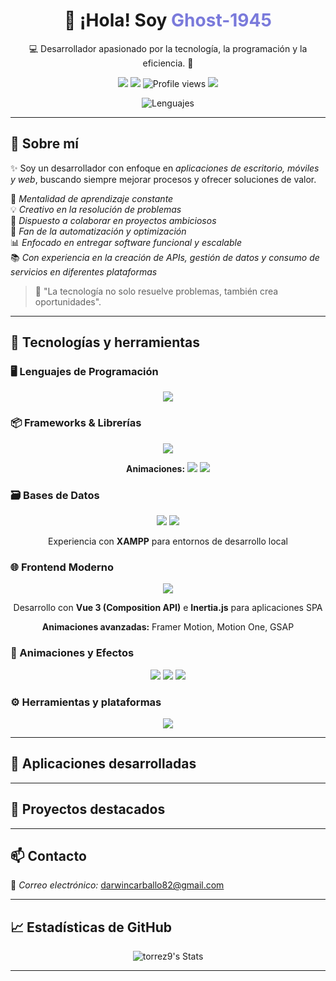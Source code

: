 <h1 align="center">👋 ¡Hola! Soy <span style="color:#7A7ADB;">Ghost-1945</span></h1>
<p align="center">💻 Desarrollador apasionado por la tecnología, la programación y la eficiencia. 🚀</p>

<p align="center">
  <a href="mailto:darwincarballo82@gmail.com"><img src="https://img.shields.io/badge/email-darwincarballo82@gmail.com-blue?style=flat-square&logo=gmail" /></a>
  <a href="https://github.com/torrez9"><img src="https://img.shields.io/github/followers/torrez9?label=Follow&style=social" /></a>
  <img src="https://komarev.com/ghpvc/?username=torrez9&label=Profile%20views&color=0e75b6&style=flat" alt="Profile views" />
  <img src="https://img.shields.io/badge/Code%20With%20❤%20In-C%23-blueviolet?style=flat-square" />
</p>

<div align="center">
  <img src="https://skillicons.dev/icons?i=cs,cpp,python,js,ts,php,bash,mysql,html,css,java,dart,kotlin,vue" alt="Lenguajes" />
</div>

---

## 🚀 Sobre mí

✨ Soy un desarrollador con enfoque en *aplicaciones de escritorio, móviles y web*, buscando siempre mejorar procesos y ofrecer soluciones de valor.

🧠 *Mentalidad de aprendizaje constante*  
💡 *Creativo en la resolución de problemas*  
🤝 *Dispuesto a colaborar en proyectos ambiciosos*  
🔧 *Fan de la automatización y optimización*  
📊 *Enfocado en entregar software funcional y escalable*  
📚 *Con experiencia en la creación de APIs, gestión de datos y consumo de servicios en diferentes plataformas*

> 🎯 "La tecnología no solo resuelve problemas, también crea oportunidades".

---

## 🧰 Tecnologías y herramientas

### 🖥 Lenguajes de Programación

<div align="center">
  <img src="https://skillicons.dev/icons?i=cs,cpp,python,js,ts,php,bash,mysql,html,css,java,dart,kotlin" />
</div>

### 📦 Frameworks & Librerías

<div align="center">
  <img src="https://skillicons.dev/icons?i=dotnet,laravel,django,nodejs,express,jquery,bootstrap,flutter,vue,nuxt" />
  <p><strong>Animaciones:</strong> <img src="https://img.shields.io/badge/Framer_Motion-%23000000.svg?style=flat&logo=framer&logoColor=white" /> <img src="https://img.shields.io/badge/Motion-%23000000.svg?style=flat&logo=motion&logoColor=white" /></p>
</div>

### 🗃 Bases de Datos

<div align="center">
  <img src="https://skillicons.dev/icons?i=mysql,postgres,mongodb,sqlite" />
  <img src="https://img.shields.io/badge/Microsoft%20SQL%20Server-CC2927?style=flat&logo=microsoft%20sql%20server&logoColor=white" />
  <p>Experiencia con <strong>XAMPP</strong> para entornos de desarrollo local</p>
</div>

### 🌐 Frontend Moderno

<div align="center">
  <img src="https://skillicons.dev/icons?i=vue,tailwind,js,ts" />
  <p>Desarrollo con <strong>Vue 3 (Composition API)</strong> e <strong>Inertia.js</strong> para aplicaciones SPA</p>
  <p><strong>Animaciones avanzadas:</strong> Framer Motion, Motion One, GSAP</p>
</div>

### 🎨 Animaciones y Efectos

<div align="center">
  <img src="https://img.shields.io/badge/Framer_Motion-%23000000.svg?style=flat&logo=framer&logoColor=white" />
  <img src="https://img.shields.io/badge/Motion_One-%23000000.svg?style=flat&logo=motion&logoColor=white" />
  <img src="https://img.shields.io/badge/GSAP-%23000000.svg?style=flat&logo=greensock&logoColor=white" />
</div>

### ⚙ Herramientas y plataformas

<div align="center">
  <img src="https://skillicons.dev/icons?i=github,docker,postman,linux,git,vscode,visualstudio,androidstudio,xampp" />
</div>

---

## 📱 Aplicaciones desarrolladas


---

## 🚩 Proyectos destacados



---

## 📫 Contacto

📧 *Correo electrónico:* [darwincarballo82@gmail.com](mailto:darwincarballo82@gmail.com)

---

## 📈 Estadísticas de GitHub

<div align="center">
  <img src="https://github-readme-stats.vercel.app/api?username=Ghost-1945&show_icons=true&count_private=true&hide=prs&theme=tokyonight&border_radius=12&title_color=7A7ADB&icon_color=F8D866&text_color=C5C5C5&bg_color=0,000000,130F40" alt="torrez9's Stats"/>
</div>

---



<!--
*torrez9/torrez9* is a ✨ special ✨ repository because its README.md (this file) appears on your GitHub profile.
-->
